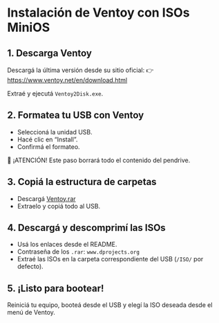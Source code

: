 # Instalación de Ventoy con ISOs MiniOS

## 1. Descarga Ventoy

Descargá la última versión desde su sitio oficial:
👉 https://www.ventoy.net/en/download.html

Extraé y ejecutá `Ventoy2Disk.exe`.

## 2. Formatea tu USB con Ventoy

- Seleccioná la unidad USB.
- Hacé clic en “Install”.
- Confirmá el formateo.

🚨 ¡ATENCIÓN! Este paso borrará todo el contenido del pendrive.

## 3. Copiá la estructura de carpetas

- Descargá [Ventoy.rar](https://www.mediafire.com/file/kcj8zjs5g2poc8c/Ventoy.rar/file)
- Extraelo y copiá todo al USB.

## 4. Descargá y descomprimí las ISOs

- Usá los enlaces desde el README.
- Contraseña de los `.rar`: `www.dprojects.org`
- Extraé las ISOs en la carpeta correspondiente del USB (`/ISO/` por defecto).

## 5. ¡Listo para bootear!

Reiniciá tu equipo, booteá desde el USB y elegí la ISO deseada desde el menú de Ventoy.
